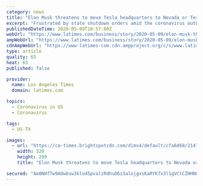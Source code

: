 ```yaml
---
category: news
title: "Elon Musk threatens to move Tesla headquarters to Nevada or Texas over coronavirus shutdown"
excerpt: "Frustrated by state shutdown orders amid the coronavirus outbreak, Elon Musk threatens to move Tesla headquarters and manufacturing out of California."
publishedDateTime: 2020-05-09T18:57:00Z
webUrl: "https://www.latimes.com/business/story/2020-05-09/elon-musk-threat-move-tesla-headquarters-california-coronavirus"
ampWebUrl: "https://www.latimes.com/business/story/2020-05-09/elon-musk-threat-move-tesla-headquarters-california-coronavirus?_amp=true"
cdnAmpWebUrl: "https://www-latimes-com.cdn.ampproject.org/c/s/www.latimes.com/business/story/2020-05-09/elon-musk-threat-move-tesla-headquarters-california-coronavirus?_amp=true"
type: article
quality: 65
heat: 65
published: false

provider:
  name: Los Angeles Times
  domain: latimes.com

topics:
  - Coronavirus in US
  - Coronavirus

tags:
  - US-TX

images:
  - url: "https://ca-times.brightspotcdn.com/dims4/default/cfa6d68/2147483647/strip/true/crop/5000x3266+0+36/resize/320x209!/quality/90/?url=https%3A%2F%2Fcalifornia-times-brightspot.s3.amazonaws.com%2F36%2F95%2Fad9b889547f184d5d869fd623046%2Ffi-hotprop-rivers-1.jpg"
    width: 320
    height: 209
    title: "Elon Musk threatens to move Tesla headquarters to Nevada or Texas over coronavirus shutdown"

secured: "AeONHfTw9AOwbsw3klo45pvalzRdhuD6z3alojgxsKaRYK7x3l1gVClCZHHN6fo06njSfdR8B7nLdrNqGxWMV3HrZ+wmf+uVbAXkAAzfddew4gDAWfX65ZTvau/ixvyRmJxNRYIB/8DBtf/25d4KgdFTZ6ispmPw2wdbnhP+2crNQnOwlPf6onB3t30VHJOmSpg7btt/klt41zMcT4R6VeW43AtbvxFuTgshoHgiEHgsZsM/p2kTYBBM0iTiDjYp8RTQBCOQgD2LL/jy0TslMOwSKpqmC2iLWjVrIi8MVlokjYE009uAYCyunJ0LDSvuLOdUn+Gtm5OowAhLmOG7AzQtPJZnRzIb5lqN9WDPkfTHVbkuDykKgaJOFN4v+xy+du9yF1kCCZlpYkVV3ImrnHVjWUPVbdpt4Tr20wle97UPxdRQNXtydia7x0tTYPjFNp6abttlFJHuSMS6L7FHkSTbjVzCtlVdGTDN6nqdMIQ=;6+Rt9PFdC+xDgNIkZdjQRQ=="
---
```



